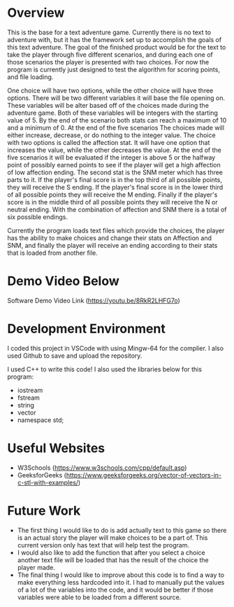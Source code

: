 # Overview

This is the base for a text adventure game. Currently there is no text to adventure with, but it has the framework set up to accomplish the goals of this text adventure. The goal of the finished product would be for the text to take the player through five different scenarios, and during each one of those scenarios the player is presented with two choices. For now the program is currently just designed to test the algorithm for scoring points, and file loading.

One choice will have two options, while the other choice will have three options. There will be two different variables it will base the file opening on. These variables will be alter based off of the choices made during the adventure game. Both of these variables will be integers with the starting value of 5. By the end of the scenario both stats can reach a maximum of 10 and a minimum of 0. At the end of the five scenarios The choices made will either increase, decrease, or do nothing to the integer value. The choice with two options is called the affection stat. It will have one option that increases the value, while the other decreases the value. At the end of the five scenarios it will be evaluated if the integer is above 5 or the halfway point of possibly earned points to see if the player will get a high affection of low affection ending. The second stat is the SNM meter which has three parts to it. If the player's final score is in the top third of all possible points, they will receive the S ending. If the player's final score is in the lower third of all possible points they will receive the M ending. Finally if the player's score is in the middle third of all possible points they will receive the N or neutral ending. With the combination of affection and SNM there is a total of six possible endings. 

Currently the program loads text files which provide the choices, the player has the ability to make choices and change their stats on Affection and SNM, and finally the player will receive an ending according to their stats that is loaded from another file.


# Demo Video Below
Software Demo Video Link (https://youtu.be/8RkR2LHFG7o)

# Development Environment
I coded this project in VSCode with using Mingw-64 for the complier. I also used Github to save and upload the repository.

I used C++ to write this code!
I also used the libraries below for this program:
- iostream
- fstream
- string
- vector
- namespace std;

# Useful Websites

- W3Schools (https://www.w3schools.com/cpp/default.asp)
- GeeksforGeeks (https://www.geeksforgeeks.org/vector-of-vectors-in-c-stl-with-examples/)

# Future Work

- The first thing I would like to do is add actually text to this game so there is an actual story the player will make choices to be a part of. This current version only has text that will help test the program.
- I would also like to add the function that after you select a choice another text file will be loaded that has the result of the choice the player made.
- The final thing I would like to improve about this code is to find a way to make everything less hardcoded into it. I had to manually put the values of a lot of the variables into the code, and it would be better if those variables were able to be loaded from a different source.
